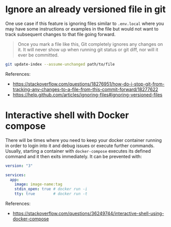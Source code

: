 # Ignore an already versioned file in git

One use case if this feature is ignoring files similar to `.env.local` where
you may have some instructions or examples in the file but would not want to
track subsequent changes to that file going forward.

> Once you mark a file like this, Git completely ignores any changes on it. It
> will never show up when running git status or git diff, nor will it ever be
> committed.

```sh
git update-index --assume-unchanged path/to/file
```

References:
- https://stackoverflow.com/questions/18276951/how-do-i-stop-git-from-tracking-any-changes-to-a-file-from-this-commit-forward/18277622
- https://help.github.com/articles/ignoring-files#ignoring-versioned-files

# Interactive shell with Docker compose

There will be times where you need to keep your docker container running in order
to login into it and debug issues or execute further commands. Usually, starting
a container with `docker-compose` executes its defined command and it then exits
immediately. It can be prevented with:

```yml
version: "3"

services:
  app:
    image: image-name:tag
    stdin_open: true # docker run -i
    tty: true        # docker run -t
```

References:
- https://stackoverflow.com/questions/36249744/interactive-shell-using-docker-compose
